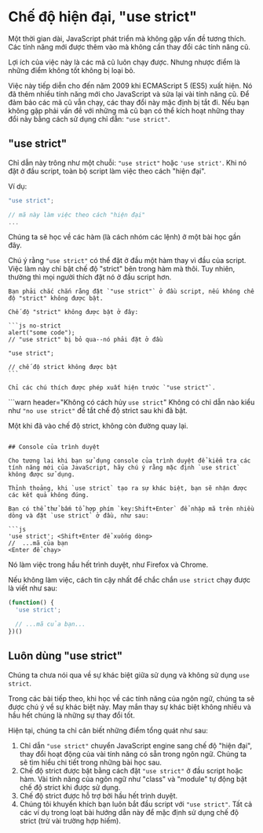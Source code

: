 # Chế độ hiện đại, "use strict"

Một thời gian dài, JavaScript phát triển mà không gặp vấn đề tương thích. Các tính năng mới được thêm vào mà không cần thay đổi các tính năng cũ.

Lợi ích của việc này là các mã cũ luôn chạy được. Nhưng nhược điểm là những điểm không tốt không bị loại bỏ.

Việc này tiếp diễn cho đến năm 2009 khi ECMAScript 5 (ES5) xuất hiện. Nó đã thêm nhiều tính năng mới cho JavaScript và sửa lại vài tính năng cũ. Để đảm bảo các mã cũ vẫn chạy, các thay đổi này mặc định bị tắt đi. Nếu bạn không gặp phải vấn đề với những mã cũ bạn có thể kích hoạt những thay đổi này bằng cách sử dụng chỉ dẫn: `"use strict"`.

## "use strict"

Chỉ dẫn này trông như một chuỗi: `"use strict"` hoặc `'use strict'`. Khi nó đặt ở đầu script, toàn bộ script làm việc theo cách "hiện đại".

Ví dụ:

```js
"use strict";

// mã này làm việc theo cách "hiện đại"
...
```

Chúng ta sẽ học về các hàm (là cách nhóm các lệnh) ở một bài học gần đây.

Chú ý rằng `"use strict"` có thể đặt ở đầu một hàm thay vì đầu của script. Việc làm này chỉ bật chế độ "strict" bên trong hàm mà thôi. Tuy nhiên, thường thì mọi người thích đặt nó ở đầu script hơn.


````warn header="Phải chắc chắn rằng đặt \"use strict\" ở đầu"
Bạn phải chắc chắn rằng đặt `"use strict"` ở đầu script, nếu không chế độ "strict" không được bật.

Chế độ "strict" không được bật ở đây:

```js no-strict
alert("some code");
// "use strict" bị bỏ qua--nó phải đặt ở đầu

"use strict";

// chế độ strict không được bật
```

Chỉ các chú thích được phép xuất hiện trước `"use strict"`.
````

```warn header="Không có cách hủy `use strict`"
Không có chỉ dẫn nào kiểu như `"no use strict"` để tắt chế độ strict sau khi đã bật.

Một khi đã vào chế độ strict, không còn đường quay lại.
```

## Console của trình duyệt

Cho tương lai khi bạn sử dụng console của trình duyệt để kiểm tra các tính năng mới của JavaScript, hãy chú ý rằng mặc định `use strict` không được sử dụng.

Thỉnh thoảng, khi `use strict` tạo ra sự khác biệt, bạn sẽ nhận được các kết quả không đúng.

Bạn có thể thử bấm tổ hợp phím `key:Shift+Enter` để nhập mã trên nhiều dòng và đặt `use strict` ở đầu, như sau:

```js
'use strict'; <Shift+Enter để xuống dòng>
//  ...mã của bạn
<Enter để chạy>
```

Nó làm việc trong hầu hết trình duyệt, như Firefox và Chrome.

Nếu không làm việc, cách tin cậy nhất để chắc chắn `use strict` chạy được là viết như sau:

```js
(function() {
  'use strict';

  // ...mã của bạn...
})()
```

## Luôn dùng "use strict"

Chúng ta chưa nói qua về sự khác biệt giữa sử dụng và không sử dụng `use strict`.

Trong các bài tiếp theo, khi học về các tính năng của ngôn ngữ, chúng ta sẽ được chú ý về sự khác biệt này. May mắn thay sự khác biệt không nhiều và hầu hết chúng là những sự thay đổi tốt.

Hiện tại, chúng ta chỉ cân biết những điểm tổng quát như sau:

1. Chỉ dẫn `"use strict"` chuyển JavaScript engine sang chế độ "hiện đại", thay đổi hoạt động của vài tính năng có sẵn trong ngôn ngữ. Chúng ta sẽ tìm hiểu chi tiết trong những bài học sau.
2. Chế độ strict được bật bằng cách đặt `"use strict"` ở đầu script hoặc hàm. Vài tính năng của ngôn ngữ như "class" và "module" tự động bật chế độ strict khi được sử dụng.
3. Chế độ strict được hỗ trợ bởi hầu hết trình duyệt.
4. Chúng tôi khuyến khích bạn luôn bắt đầu script với `"use strict"`. Tất cả các ví dụ trong loạt bài hướng dẫn này để mặc định sử dụng chế độ strict (trừ vài trường hợp hiếm).
